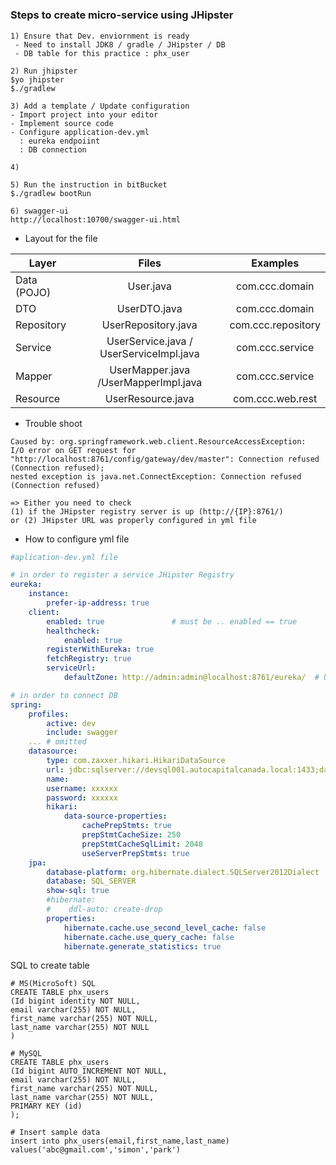 
#

### Steps to create micro-service using JHipster

```
1) Ensure that Dev. enviornment is ready
 - Need to install JDK8 / gradle / JHipster / DB
 - DB table for this practice : phx_user
 
2) Run jhipster
$yo jhipster
$./gradlew

3) Add a template / Update configuration
- Import project into your editor 
- Implement source code
- Configure application-dev.yml
  : eureka endpoiint
  : DB connection

4) 

5) Run the instruction in bitBucket
$./gradlew bootRun

6) swagger-ui
http://localhost:10700/swagger-ui.html

```

* Layout for the file 

| Layer       | Files         | Examples|
| ------------- |:-------------:| :-------------:| 
| Data (POJO) | User.java  | com.ccc.domain | 
| DTO | UserDTO.java    | com.ccc.domain | 
| Repository      | UserRepository.java     | com.ccc.repository |
|Service     |  UserService.java / UserServiceImpl.java    |com.ccc.service | 
| Mapper | UserMapper.java /UserMapperImpl.java     | com.ccc.service | 
| Resource      |  UserResource.java  | com.ccc.web.rest|


* Trouble shoot 
```
Caused by: org.springframework.web.client.ResourceAccessException: 
I/O error on GET request for "http://localhost:8761/config/gateway/dev/master": Connection refused (Connection refused);
nested exception is java.net.ConnectException: Connection refused (Connection refused)

=> Either you need to check 
(1) if the JHipster registry server is up (http://{IP}:8761/)
or (2) JHipster URL was properly configured in yml file
```



* How to configure yml file 
```yml
#aplication-dev.yml file 

# in order to register a service JHipster Registry
eureka:
    instance:
        prefer-ip-address: true
    client:
        enabled: true               # must be .. enabled == true
        healthcheck:
            enabled: true
        registerWithEureka: true
        fetchRegistry: true
        serviceUrl:
            defaultZone: http://admin:admin@localhost:8761/eureka/  # Update defaultZone accordingly

# in order to connect DB
spring:
    profiles:
        active: dev
        include: swagger
    ... # omitted
    datasource:
        type: com.zaxxer.hikari.HikariDataSource
        url: jdbc:sqlserver://devsql001.autocapitalcanada.local:1433;databaseName=cccdev03;
        name:
        username: xxxxxx
        password: xxxxxx
        hikari:
            data-source-properties:
                cachePrepStmts: true
                prepStmtCacheSize: 250
                prepStmtCacheSqlLimit: 2048
                useServerPrepStmts: true
    jpa:
        database-platform: org.hibernate.dialect.SQLServer2012Dialect
        database: SQL_SERVER
        show-sql: true
        #hibernate:
        #    ddl-auto: create-drop
        properties:
            hibernate.cache.use_second_level_cache: false
            hibernate.cache.use_query_cache: false
            hibernate.generate_statistics: true            
```

SQL to create table
```mysql
# MS(MicroSoft) SQL
CREATE TABLE phx_users
(Id bigint identity NOT NULL,
email varchar(255) NOT NULL,
first_name varchar(255) NOT NULL,
last_name varchar(255) NOT NULL
)

# MySQL
CREATE TABLE phx_users
(Id bigint AUTO_INCREMENT NOT NULL,
email varchar(255) NOT NULL,
first_name varchar(255) NOT NULL,
last_name varchar(255) NOT NULL,
PRIMARY KEY (id)
);

# Insert sample data
insert into phx_users(email,first_name,last_name) values('abc@gmail.com','simon','park')

```

